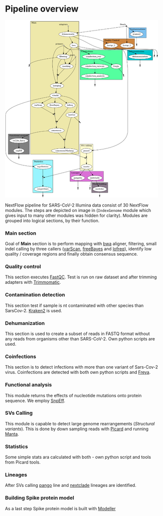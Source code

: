 # Pipeline overview

![flowchart](flowchart.png "Overview of the pipeline.")

NextFlow pipeline for SARS-CoV-2 Illumina data consist of 30 NextFlow modules.
The steps are depicted on image in [](pipeline-overview.md) (`IndexGenome` module which gives input to many other modules was hidden for clarity). Modules are grouped into logical sections, by their function.

### Main section
Goal of **Main** section is to perform mapping with [bwa](%bwa.url%) aligner, filtering, small indel calling by three callers ([varScan](%varscan.url%), [freeBayes](%freebayess.url%) and [lofreq](%lofreq.url%)), identify low quality / coverage regions and finally obtain consensus sequence.

### Quality control 
This section executes [FastQC](%fastqc.url%). Test is run on raw dataset and after trimming adapters with [Trimmomatic](%trimmomatic.url%).

### Contamination detection
This section test if sample is nt contaminated with other species than SarsCov-2.
[Kraken2](%kraken2.url%) is used.

### Dehumanization
This section is used to create a subset of reads in FASTQ format without any reads from organisms other than SARS-CoV-2. Own python scripts are used.

### Coinfections
This section is to detect infections with more than one variant of Sars-Cov-2 virus.
Coinfections are detected with both own python scripts and [Freya](%freyja.url%).

### Functional analysis
This module returns the effects of nucleotide mutations onto protein sequence. We employ [SnpEff](%snpeff.url%).

### SVs Calling
This module is capable to detect large genome rearrangements (*Structural variants*). This is done by down sampling reads with [Picard](%picard.url%) and running [Manta](%manta.url%).

### Statistics
Some simple stats ara calculated with both - own python script and tools from Picard tools.

### Lineages
After SVs calling [pango](%pangolin.url%) line and [nextclade](%nextclade.url%) lineages are identified.

### Building Spike protein model
As a last step Spike protein model is built with [Modeller](%modeller.url%)
